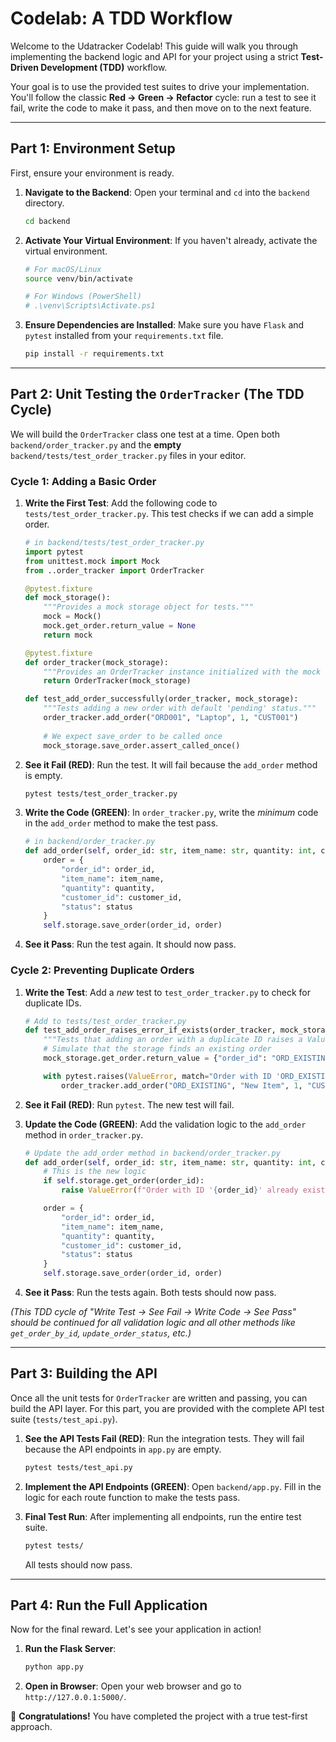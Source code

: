 # Codelab: A TDD Workflow

Welcome to the Udatracker Codelab! This guide will walk you through implementing the backend logic and API for your project using a strict **Test-Driven Development (TDD)** workflow.

Your goal is to use the provided test suites to drive your implementation. You'll follow the classic **Red → Green → Refactor** cycle: run a test to see it fail, write the code to make it pass, and then move on to the next feature.

---

## Part 1: Environment Setup

First, ensure your environment is ready.

1.  **Navigate to the Backend**:
    Open your terminal and `cd` into the `backend` directory.
    ```bash
    cd backend
    ```

2.  **Activate Your Virtual Environment**:
    If you haven't already, activate the virtual environment.
    ```bash
    # For macOS/Linux
    source venv/bin/activate

    # For Windows (PowerShell)
    # .\venv\Scripts\Activate.ps1
    ```

3.  **Ensure Dependencies are Installed**:
    Make sure you have `Flask` and `pytest` installed from your `requirements.txt` file.
    ```bash
    pip install -r requirements.txt
    ```

---
## Part 2: Unit Testing the `OrderTracker` (The TDD Cycle)

We will build the `OrderTracker` class one test at a time. Open both `backend/order_tracker.py` and the **empty** `backend/tests/test_order_tracker.py` files in your editor.

### Cycle 1: Adding a Basic Order

1.  **Write the First Test**: Add the following code to `tests/test_order_tracker.py`. This test checks if we can add a simple order.

    ```python
    # in backend/tests/test_order_tracker.py
    import pytest
    from unittest.mock import Mock
    from ..order_tracker import OrderTracker

    @pytest.fixture
    def mock_storage():
        """Provides a mock storage object for tests."""
        mock = Mock()
        mock.get_order.return_value = None
        return mock

    @pytest.fixture
    def order_tracker(mock_storage):
        """Provides an OrderTracker instance initialized with the mock storage."""
        return OrderTracker(mock_storage)

    def test_add_order_successfully(order_tracker, mock_storage):
        """Tests adding a new order with default 'pending' status."""
        order_tracker.add_order("ORD001", "Laptop", 1, "CUST001")
        
        # We expect save_order to be called once
        mock_storage.save_order.assert_called_once()
    ```

2.  **See it Fail (RED)**: Run the test. It will fail because the `add_order` method is empty.
    ```bash
    pytest tests/test_order_tracker.py
    ```

3.  **Write the Code (GREEN)**: In `order_tracker.py`, write the *minimum* code in the `add_order` method to make the test pass.

    ```python
    # in backend/order_tracker.py
    def add_order(self, order_id: str, item_name: str, quantity: int, customer_id: str, status: str = "pending"):
        order = {
            "order_id": order_id,
            "item_name": item_name,
            "quantity": quantity,
            "customer_id": customer_id,
            "status": status
        }
        self.storage.save_order(order_id, order)
    ```

4.  **See it Pass**: Run the test again. It should now pass.

### Cycle 2: Preventing Duplicate Orders

1.  **Write the Test**: Add a *new* test to `test_order_tracker.py` to check for duplicate IDs.

    ```python
    # Add to tests/test_order_tracker.py
    def test_add_order_raises_error_if_exists(order_tracker, mock_storage):
        """Tests that adding an order with a duplicate ID raises a ValueError."""
        # Simulate that the storage finds an existing order
        mock_storage.get_order.return_value = {"order_id": "ORD_EXISTING"}

        with pytest.raises(ValueError, match="Order with ID 'ORD_EXISTING' already exists."):
            order_tracker.add_order("ORD_EXISTING", "New Item", 1, "CUST001")
    ```

2.  **See it Fail (RED)**: Run `pytest`. The new test will fail.

3.  **Update the Code (GREEN)**: Add the validation logic to the `add_order` method in `order_tracker.py`.

    ```python
    # Update the add_order method in backend/order_tracker.py
    def add_order(self, order_id: str, item_name: str, quantity: int, customer_id: str, status: str = "pending"):
        # This is the new logic
        if self.storage.get_order(order_id):
            raise ValueError(f"Order with ID '{order_id}' already exists.")

        order = {
            "order_id": order_id,
            "item_name": item_name,
            "quantity": quantity,
            "customer_id": customer_id,
            "status": status
        }
        self.storage.save_order(order_id, order)
    ```

4.  **See it Pass**: Run the tests again. Both tests should now pass.

*(This TDD cycle of "Write Test -> See Fail -> Write Code -> See Pass" should be continued for all validation logic and all other methods like `get_order_by_id`, `update_order_status`, etc.)*

---
## Part 3: Building the API

Once all the unit tests for `OrderTracker` are written and passing, you can build the API layer. For this part, you are provided with the complete API test suite (`tests/test_api.py`).

1.  **See the API Tests Fail (RED)**: Run the integration tests. They will fail because the API endpoints in `app.py` are empty.
    ```bash
    pytest tests/test_api.py
    ```

2.  **Implement the API Endpoints (GREEN)**: Open `backend/app.py`. Fill in the logic for each route function to make the tests pass.

3.  **Final Test Run**: After implementing all endpoints, run the entire test suite.
    ```bash
    pytest tests/
    ```
    All tests should now pass.

---
## Part 4: Run the Full Application

Now for the final reward. Let's see your application in action!

1.  **Run the Flask Server**:
    ```bash
    python app.py
    ```

2.  **Open in Browser**:
    Open your web browser and go to `http://127.0.0.1:5000/`.

🎉 **Congratulations!** You have completed the project with a true test-first approach.
